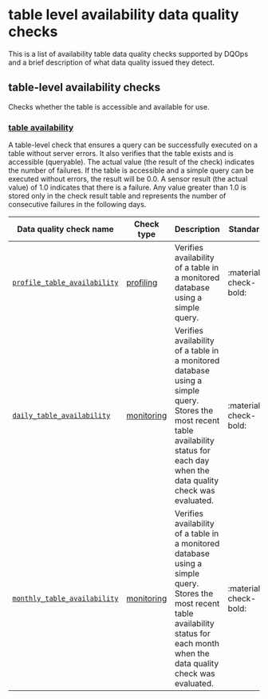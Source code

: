 # table level availability data quality checks

This is a list of availability table data quality checks supported by DQOps and a brief description of what data quality issued they detect.




## table-level availability checks
Checks whether the table is accessible and available for use.

### [table availability](./table-availability.md)
A table-level check that ensures a query can be successfully executed on a table without server errors. It also verifies that the table exists and is accessible (queryable).
 The actual value (the result of the check) indicates the number of failures. If the table is accessible and a simple query can be executed without errors, the result will be 0.0.
 A sensor result (the actual value) of 1.0 indicates that there is a failure. Any value greater than 1.0 is stored only in the check result table and represents the number of consecutive failures in the following days.


| Data quality check name | Check type | Description | Standard |
|-------------------------|------------|-------------|----------|
|[<span class="no-wrap-code">`profile_table_availability`</span>](./table-availability.md#profile-table-availability)|[profiling](../../../dqo-concepts/definition-of-data-quality-checks/data-profiling-checks.md)|Verifies availability of a table in a monitored database using a simple query.|:material-check-bold:|
|[<span class="no-wrap-code">`daily_table_availability`</span>](./table-availability.md#daily-table-availability)|[monitoring](../../../dqo-concepts/definition-of-data-quality-checks/data-observability-monitoring-checks.md)|Verifies availability of a table in a monitored database using a simple query. Stores the most recent table availability status for each day when the data quality check was evaluated.|:material-check-bold:|
|[<span class="no-wrap-code">`monthly_table_availability`</span>](./table-availability.md#monthly-table-availability)|[monitoring](../../../dqo-concepts/definition-of-data-quality-checks/data-observability-monitoring-checks.md)|Verifies availability of a table in a monitored database using a simple query. Stores the most recent table availability status for each month when the data quality check was evaluated.|:material-check-bold:|







